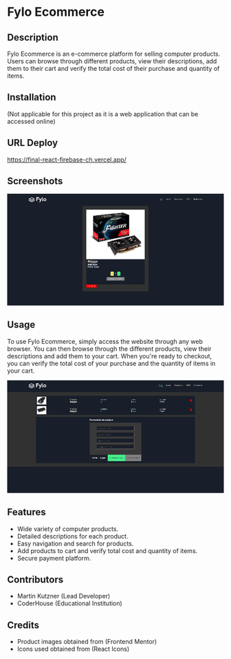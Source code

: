 # Fylo Ecommerce

## Description

Fylo Ecommerce is an e-commerce platform for selling computer products. Users can browse through different products, view their descriptions, add them to their cart and verify the total cost of their purchase and quantity of items.

## Installation

(Not applicable for this project as it is a web application that can be accessed online)

## URL Deploy

https://final-react-firebase-ch.vercel.app/

## Screenshots

![](./src/assets/captures/2.png)

## Usage

To use Fylo Ecommerce, simply access the website through any web browser. You can then browse through the different products, view their descriptions and add them to your cart. When you're ready to checkout, you can verify the total cost of your purchase and the quantity of items in your cart.

![](./src/assets/captures/3.png)

## Features

- Wide variety of computer products.
- Detailed descriptions for each product.
- Easy navigation and search for products.
- Add products to cart and verify total cost and quantity of items.
- Secure payment platform.

## Contributors

- Martin Kutzner (Lead Developer)
- CoderHouse (Educational Institution)

## Credits

- Product images obtained from (Frontend Mentor)
- Icons used obtained from (React Icons)
